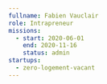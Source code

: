 ```yaml
---
fullname: Fabien Vauclair
role: Intrapreneur
missions:
  - start: 2020-06-01
    end: 2020-11-16
    status: admin
startups:
  - zero-logement-vacant
---
```

